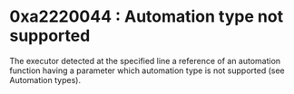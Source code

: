 # 0xa2220044 : Automation type not supported

The executor detected at the specified line a reference of an automation function having a parameter which automation type is not supported (see Automation types).
